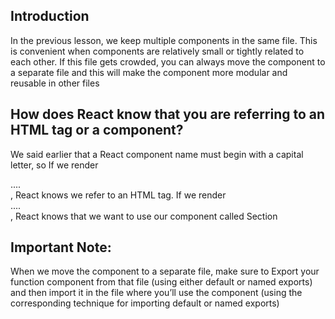 ## Introduction

In the previous lesson, we keep multiple components in the same file. This is convenient when components are relatively small or tightly related to each other. If this file gets crowded, you can always move the component to a separate file and this will make the component more modular and reusable in other files

## How does React know that you are referring to an HTML tag or a component?

We said earlier that a React component name must begin with a capital letter, so If we render <section>....</section>, React knows we refer to an HTML tag. If we render <Section>....</Section>, React knows that we want to use our component called Section

## Important Note:

When we move the component to a separate file, make sure to Export your function component from that file (using either default or named exports) and then import it in the file where you’ll use the component (using the corresponding technique for importing default or named exports)
